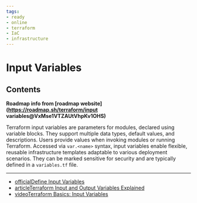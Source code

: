 ```yaml
---
tags:
- ready
- online
- terraform
- IaC
- infrastructure
---
```


# Input Variables

## Contents

__Roadmap info from [roadmap website](<https://roadmap.sh/terraform/input> variables@VxMse1VTZAUtVhpKv1OHS)__

Terraform input variables are parameters for modules, declared using variable blocks. They support multiple data types, default values, and descriptions. Users provide values when invoking modules or running Terraform. Accessed via `var.<name>` syntax, input variables enable flexible, reusable infrastructure templates adaptable to various deployment scenarios. They can be marked sensitive for security and are typically defined in a `variables.tf` file.

---

- [officialDefine Input Variables](https://developer.hashicorp.com/terraform/tutorials/aws-get-started/aws-variables)
- [articleTerraform Input and Output Variables Explained](https://kodekloud.com/blog/terraform-variables-explained/)
- [videoTerraform Basics: Input Variables](https://www.youtube.com/watch%3Fv%3D2f65JhfYmIo)
